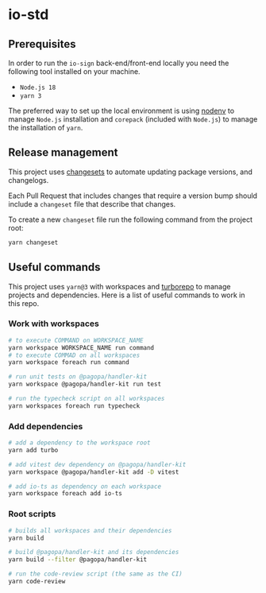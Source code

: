# io-std

## Prerequisites

In order to run the `io-sign` back-end/front-end locally you need the following tool installed on your machine.

- `Node.js 18`
- `yarn 3`

The preferred way to set up the local environment is using [nodenv](https://github.com/nodenv/nodenv) to manage `Node.js` installation and `corepack` (included with `Node.js`) to manage the installation of `yarn`.

## Release management

This project uses [changesets](https://github.com/changesets/changesets) to automate updating package versions, and changelogs.

Each Pull Request that includes changes that require a version bump should include a `changeset` file that describe that changes.

To create a new `changeset` file run the following command from the project root:

```bash
yarn changeset
```

## Useful commands

This project uses `yarn@3` with workspaces and [turborepo](https://turbo.build/repo) to manage projects and dependencies. Here is a list of useful commands to work in this repo.

### Work with workspaces

```bash
# to execute COMMAND on WORKSPACE_NAME
yarn workspace WORKSPACE_NAME run command
# to execute COMMAD on all workspaces
yarn workspace foreach run command

# run unit tests on @pagopa/handler-kit
yarn workspace @pagopa/handler-kit run test

# run the typecheck script on all workspaces
yarn workspaces foreach run typecheck
```

### Add dependencies

```bash
# add a dependency to the workspace root
yarn add turbo

# add vitest dev dependency on @pagopa/handler-kit
yarn workspace @pagopa/handler-kit add -D vitest

# add io-ts as dependency on each workspace
yarn workspace foreach add io-ts
```

### Root scripts

```bash
# builds all workspaces and their dependencies
yarn build

# build @pagopa/handler-kit and its dependencies
yarn build --filter @pagopa/handler-kit

# run the code-review script (the same as the CI)
yarn code-review
```
